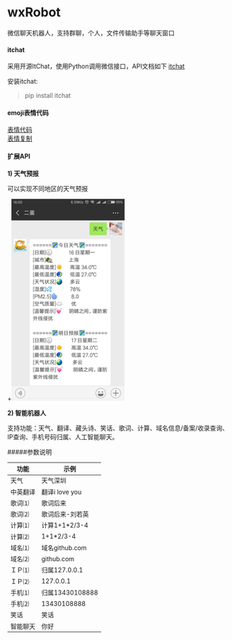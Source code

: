 # wxRobot  

微信聊天机器人，支持群聊，个人，文件传输助手等聊天窗口  


#### itchat
采用开源ItChat，使用Python调用微信接口，API文档如下
[itchat](http://itchat.readthedocs.io/zh/latest/)  

安装itchat:  
> pip install itchat  

####  emoji表情代码
[表情代码](http://www.wqchat.com/emoji.html)   
[表情复制](http://www.oicqzone.com/tool/emoji/)


#### 扩展API
**1) 天气预报**  

可以实现不同地区的天气预报

+<img src="https://raw.githubusercontent.com/ChaosCoffee/wxRobot/master/docs/intro/image/weather.png" width=256 />
  

**2) 智能机器人**    

支持功能：天气、翻译、藏头诗、笑话、歌词、计算、域名信息/备案/收录查询、IP查询、手机号码归属、人工智能聊天。  
  
#####参数说明  

|功能  | 示例  |   
|--------| -------- |   
|天气 | 天气深圳 |
|中英翻译  | 翻译i love you |
|歌词⑴ | 歌词后来 |
|歌词⑵  | 歌词后来-刘若英 |
|计算⑴  | 计算1+1*2/3-4 |
|计算⑵  | 1+1*2/3-4 |
|域名⑴  | 域名github.com |
|域名⑵  | github.com |
|ＩＰ⑴  | 归属127.0.0.1 |
|ＩＰ⑵  | 127.0.0.1 |
|手机⑴  | 归属13430108888 |
|手机⑵  | 13430108888 |
|笑话  | 笑话 |
|智能聊天  | 你好 |























































